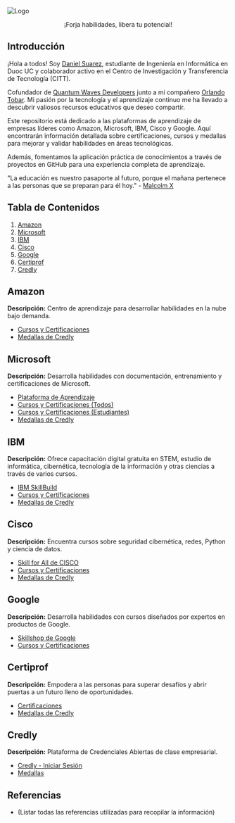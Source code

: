 ![Logo]( https://github.com/djsq200599/FreeSkillsForge/blob/main/FreeSkillsForge.png )

<p align="center">
  ¡Forja habilidades, libera tu potencial!
</p>

## Introducción

¡Hola a todos! Soy [Daniel Suarez](https://www.credly.com/users/daniel-josue-suarez-quevedo/badges), estudiante de Ingeniería en Informática en Duoc UC y colaborador activo en el Centro de Investigación y Transferencia de Tecnología (CITT).

Cofundador de [Quantum Waves Developers](https://quantumwavesdevelopers.000webhostapp.com/) junto a mi compañero [Orlando Tobar](https://www.credly.com/users/orlando-jafet-tobar-diaz/badges). Mi pasión por la tecnología y el aprendizaje continuo me ha llevado a descubrir valiosos recursos educativos que deseo compartir.

Este repositorio está dedicado a las plataformas de aprendizaje de empresas líderes como Amazon, Microsoft, IBM, Cisco y Google. Aquí encontrarán información detallada sobre certificaciones, cursos y medallas para mejorar y validar habilidades en áreas tecnológicas.

Además, fomentamos la aplicación práctica de conocimientos a través de proyectos en GitHub para una experiencia completa de aprendizaje.

"La educación es nuestro pasaporte al futuro, porque el mañana pertenece a las personas que se preparan para él hoy." - [Malcolm X](https://es.wikipedia.org/wiki/Malcolm_X)

## Tabla de Contenidos

1. [Amazon](#amazon)
2. [Microsoft](#microsoft)
3. [IBM](#ibm)
4. [Cisco](#cisco)
5. [Google](#google)
6. [Certiprof](#certiprof)
7. [Credly](#credly)

## Amazon

**Descripción:** Centro de aprendizaje para desarrollar habilidades en la nube bajo demanda.

- [Cursos y Certificaciones](https://explore.skillbuilder.aws/learn)
- [Medallas de Credly](https://www.credly.com/organizations/amazon-web-services/badges)

## Microsoft

**Descripción:** Desarrolla habilidades con documentación, entrenamiento y certificaciones de Microsoft.

- [Plataforma de Aprendizaje](https://learn.microsoft.com/es-mx/)
- [Cursos y Certificaciones (Todos)](https://learn.microsoft.com/es-mx/training/browse/)
- [Cursos y Certificaciones (Estudiantes)](https://learn.microsoft.com/es-mx/training/student-hub/certifications)
- [Medallas de Credly](https://www.credly.com/organizations/opsgility/badges)

## IBM

**Descripción:** Ofrece capacitación digital gratuita en STEM, estudio de informática, cibernética, tecnología de la información y otras ciencias a través de varios cursos.

- [IBM SkillBuild](https://skills.yourlearning.ibm.com/)
- [Cursos y Certificaciones](https://bundles.yourlearning.ibm.com/skills/learn/#page/VQMMDRZZVEZX255J)
- [Medallas de Credly](https://www.credly.com/organizations/ibm-skillsbuild/badges)
  
## Cisco

**Descripción:** Encuentra cursos sobre seguridad cibernética, redes, Python y ciencia de datos.

- [Skill for All de CISCO](https://skillsforall.com/catalog?category=course)
- [Cursos y Certificaciones](https://skillsforall.com/catalog?category=course)
- [Medallas de Credly](https://www.credly.com/organizations/cisco/badges)

## Google

**Descripción:** Desarrolla habilidades con cursos diseñados por expertos en productos de Google.

- [Skillshop de Google](https://skillshop.withgoogle.com/)
- [Cursos y Certificaciones](https://skillshop.exceedlms.com/student/catalog/list?category_ids=7880-google-activate)

## Certiprof

**Descripción:** Empodera a las personas para superar desafíos y abrir puertas a un futuro lleno de oportunidades.

- [Certificaciones](https://certiprof.com/pages/free-new-entry-level-certification)
- [Medallas de Credly](https://www.credly.com/organizations/certiprof/badges)

## Credly

**Descripción:** Plataforma de Credenciales Abiertas de clase empresarial.

- [Credly - Iniciar Sesión](https://www.credly.com/users/sign_in)
- [Medallas](https://www.credly.com/organizations/credly/badges)

## Referencias

- (Listar todas las referencias utilizadas para recopilar la información)
